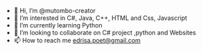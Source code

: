 - 👋 Hi, I’m @mutombo-creator
- 👀 I’m interested in C#, Java, C++, HTML and Css, Javascript
- 🌱 I’m currently learning Python 
- 💞️ I’m looking to collaborate on C# project ,python and Websites
- 📫 How to reach me edrisa.poet@gmail.com

<!---
mutombo-creator/mutombo-creator is a ✨ special ✨ repository because its `README.md` (this file) appears on your GitHub profile.
You can click the Preview link to take a look at your changes.
--->
